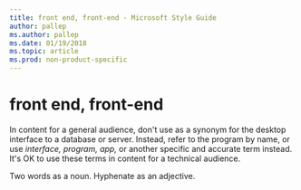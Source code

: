 ```yaml
---
title: front end, front-end - Microsoft Style Guide
author: pallep
ms.author: pallep
ms.date: 01/19/2018
ms.topic: article
ms.prod: non-product-specific
---
```


# front end, front-end

In
content for a general audience, don't use as a synonym for
the desktop interface to a database or server. Instead, refer
to the program by name, or use *interface, program, app,* or another specific and accurate term instead. It's OK to use these terms in content for a technical audience. 

Two words as a noun. Hyphenate as an adjective.
